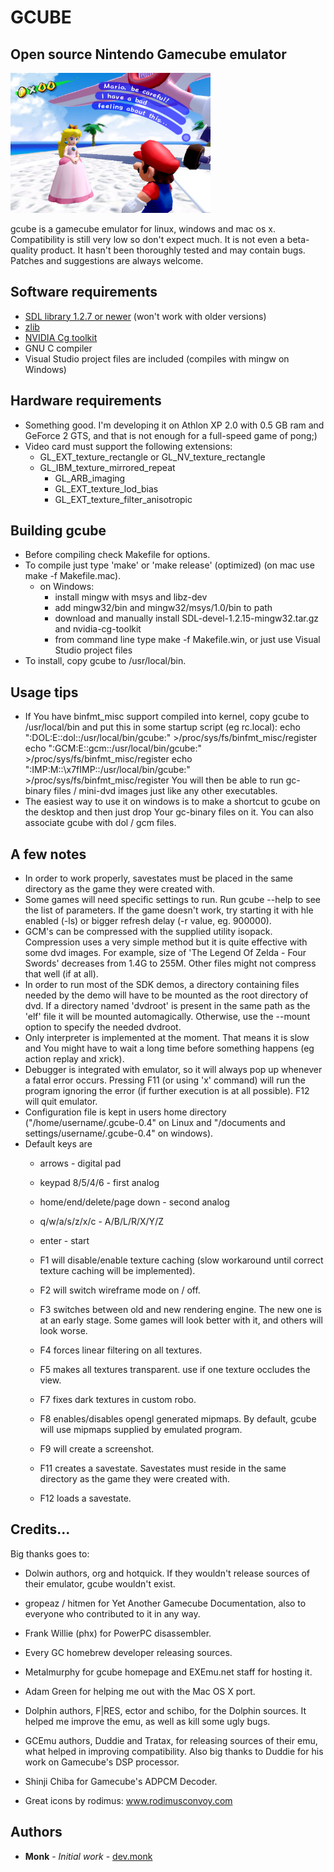 GCUBE
=====

Open source Nintendo Gamecube emulator
-----------------------------

<img src="/screenshots/sms-02.jpg?raw=true" width="320" title="Super Mario Sunshine">

gcube is a gamecube emulator for linux, windows and mac os x.
Compatibility is still very low so don't expect much. It is not even a beta-quality product.
It hasn't been thoroughly tested and may contain bugs. Patches and suggestions are always welcome.

Software requirements
----------------------
* [SDL library 1.2.7 or newer](www.libsdl.org) (won't work with older versions)
* [zlib](www.zlib.org)
* [NVIDIA Cg toolkit](www.developer.nvidia.com/cg-toolkit)
* GNU C compiler
* Visual Studio project files are included (compiles with mingw on Windows)


Hardware requirements
----------------------
* Something good. I'm developing it on Athlon XP 2.0 with 0.5 GB ram and
  GeForce 2 GTS, and that is not enough for a full-speed game of pong;)
* Video card must support the following extensions:
  - GL_EXT_texture_rectangle or GL_NV_texture_rectangle
  - GL_IBM_texture_mirrored_repeat
	- GL_ARB_imaging
	- GL_EXT_texture_lod_bias
	- GL_EXT_texture_filter_anisotropic


Building gcube
---------------
* Before compiling check Makefile for options.
* To compile just type 'make' or 'make release' (optimized) (on mac use make -f Makefile.mac).
  - on Windows:
    -  install mingw with msys and libz-dev
    -  add mingw32/bin and mingw32/msys/1.0/bin to path
    -  download and manually install SDL-devel-1.2.15-mingw32.tar.gz and nvidia-cg-toolkit
    -  from command line type make -f Makefile.win, or just use Visual Studio project files
* To install, copy gcube to /usr/local/bin.


Usage tips
-----------
* If You have binfmt_misc support compiled into kernel,
  copy gcube to /usr/local/bin and put this in some
  startup script (eg rc.local):
    echo ":DOL:E::dol::/usr/local/bin/gcube:" >/proc/sys/fs/binfmt_misc/register
    echo ":GCM:E::gcm::/usr/local/bin/gcube:" >/proc/sys/fs/binfmt_misc/register
    echo ":IMP:M::\x7fIMP::/usr/local/bin/gcube:" >/proc/sys/fs/binfmt_misc/register
  You will then be able to run gc-binary files / mini-dvd images
  just like any other executables.
* The easiest way to use it on windows is to make a shortcut to gcube
  on the desktop and then just drop Your gc-binary files on it. You can
  also associate gcube with dol / gcm files.


A few notes
----------------------------------------
* In order to work properly, savestates must be placed in the same directory
  as the game they were created with.
* Some games will need specific settings to run. Run gcube --help to
  see the list of parameters. If the game doesn't work, try starting it
  with hle enabled (-ls) or bigger refresh delay (-r value, eg. 900000).
* GCM's can be compressed with the supplied utility isopack. Compression
  uses a very simple method but it is quite effective with some dvd images.
  For example, size of 'The Legend Of Zelda - Four Swords' decreases from
  1.4G to 255M. Other files might not compress that well (if at all).
* In order to run most of the SDK demos, a directory containing files needed
  by the demo will have to be mounted as the root directory of dvd.
  If a directory named 'dvdroot' is present in the same path as the 'elf' file
  it will be mounted automagically. Otherwise, use the --mount option to
  specify the needed dvdroot.
* Only interpreter is implemented at the moment. That means it is slow
  and You might have to wait a long time before something happens
  (eg action replay and xrick).
* Debugger is integrated with emulator, so it will always pop up
  whenever a fatal error occurs. Pressing F11 (or using 'x' command)
  will run the program ignoring the error (if further execution is
  at all possible). F12 will quit emulator.
* Configuration file is kept in users home directory
  ("/home/username/.gcube-0.4" on Linux and
	 "/documents and settings/username/.gcube-0.4" on windows).
* Default keys are
  - arrows                      - digital pad
  - keypad 8/5/4/6              - first analog
  - home/end/delete/page down   - second analog
  - q/w/a/s/z/x/c               - A/B/L/R/X/Y/Z
  - enter                       - start

  - F1 will disable/enable texture caching (slow workaround until correct texture
     caching will be implemented).
  - F2 will switch wireframe mode on / off.
  - F3 switches between old and new rendering engine. The new one is at an early
     stage. Some games will look better with it, and others will look worse.
  - F4 forces linear filtering on all textures.
  - F5 makes all textures transparent. use if one texture occludes the view.
  - F7 fixes dark textures in custom robo.
  - F8 enables/disables opengl generated mipmaps. By default, gcube will use
     mipmaps supplied by emulated program.
  - F9 will create a screenshot.
  - F11 creates a savestate. Savestates must reside in the same directory
     as the game they were created with.
  - F12 loads a savestate.


Credits...
----------
Big thanks goes to:
* Dolwin authors, org and hotquick. If they wouldn't release
  sources of their emulator, gcube wouldn't exist.
* gropeaz / hitmen for Yet Another Gamecube Documentation,
  also to everyone who contributed to it in any way.
* Frank Willie (phx) for PowerPC disassembler.
* Every GC homebrew developer releasing sources.
* Metalmurphy for gcube homepage and EXEmu.net staff for hosting it.
* Adam Green for helping me out with the Mac OS X port.
* Dolphin authors, F|RES, ector and schibo, for the Dolphin sources. It helped
  me improve the emu, as well as kill some ugly bugs.
* GCEmu authors, Duddie and Tratax, for releasing sources of their emu, what
  helped in improving compatibility. Also big thanks to Duddie for his work
	on Gamecube's DSP processor.
* Shinji Chiba for Gamecube's ADPCM Decoder.

* Great icons by rodimus:
  www.rodimusconvoy.com

Authors
-------

* **Monk** - *Initial work* - [dev.monk](https://gitlab.com/dev.monk/gcube)
